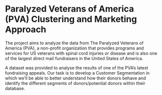 # Paralyzed Veterans of America (PVA) Clustering and Marketing Approach

The project aims to analyze the data from The Paralyzed Veterans of America (PVA), a non-profit organization that provides programs and services for US veterans with spinal cord injuries or disease and is also one of the largest direct mail fundraisers in the United States of America.

A dataset was provided to analyse the results of one of the PVA’s latest fundraising appeals. Our task is to develop a Customer Segmentation in which we’ll be able to better understand how their donors behave and identify the different segments of donors/potential donors within their database.
